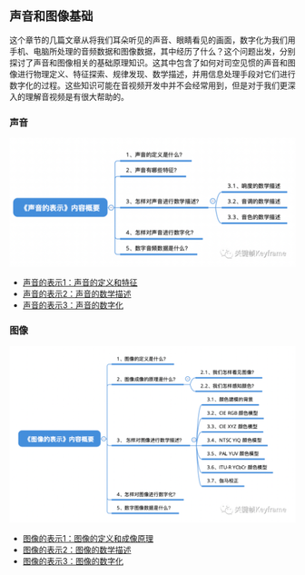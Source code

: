 ## 声音和图像基础

这个章节的几篇文章从将我们耳朵听见的声音、眼睛看见的画面，数字化为我们用手机、电脑所处理的音频数据和图像数据，其中经历了什么？这个问题出发，分别探讨了声音和图像相关的基础原理知识。这其中包含了如何对司空见惯的声音和图像进行物理定义、特征探索、规律发现、数学描述，并用信息处理手段对它们进行数字化的过程。这些知识可能在音视频开发中并不会经常用到，但是对于我们更深入的理解音视频是有很大帮助的。

### 声音

![](./imgs/img.png)

- [声音的表示1：声音的定义和特征](./section_1.md)
- [声音的表示2：声音的数学描述](./section_2.md)
- [声音的表示3：声音的数字化](./section_3.md)

### 图像

![](./imgs/img_1.png)

- [图像的表示1：图像的定义和成像原理](./section_4.md)
- [图像的表示2：图像的数学描述](./section_5.md)
- [图像的表示3：图像的数字化](./section_6.md)